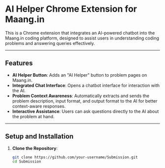 #  AI Helper Chrome Extension for Maang.in

This is a Chrome extension that integrates an AI-powered chatbot into the Maang.in coding platform, designed to assist users in understanding coding problems and answering queries effectively.

---

## Features

- **AI Helper Button**: Adds an "AI Helper" button to problem pages on Maang.in.
- **Integrated Chat Interface**: Opens a chatbot interface for interaction with the AI.
- **Problem Context Awareness**: Automatically extracts and sends the problem description, input format, and output format to the AI for better context-aware responses.
- **Interactive Assistance**: Users can ask questions directly to the AI about the problem at hand.

---

## Setup and Installation

1. **Clone the Repository**:
   ```bash
   git clone https://github.com/your-username/Submission.git
   cd Submission
